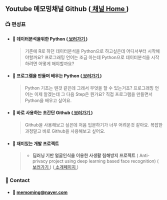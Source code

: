 ﻿## Youtube 메모밍채널 Github  **([ 채널 Home ](https://www.youtube.com/channel/UCd2xYYwI7aVUCxtBHsVmnTw))**


### :tv: 편성표
* #### :pushpin: 데이터분석을위한 Python ([ 보러가기 ](https://www.youtube.com/playlist?list=PL-QFFQeuiKKsvRLFeOgu594EmqdM-9ZBI))
  > 기존에 R로 하던 데이터분석을 Python으로 하고싶은데 어디서부터 시작해야할까요?
  > 프로그래밍 언어는 조금 아는데 Python으로 데이터분석을 시작하려면 어떻게 해야할까요?
 
- #### :pushpin: 프로그램을 만들며 배우는 Python ([ 보러가기 ](https://www.youtube.com/playlist?list=PL-QFFQeuiKKsmRly4a4jdO2AYhmg8DvTy))
  > Python 기초는 뗀것 같은데 그래서 무엇을 할 수 있는거죠?
  > 프로그래밍 언어는 이제 알겠는데 그 다음 Step은 뭔가요?
  > 직접 프로그램을 만들면서 Python을 배우고 싶어요.

- #### :pushpin: 바로 사용하는 초간단 Github ([ 보러가기 ](https://www.youtube.com/watch?v=tC8Xj_Bf8Fw))
  > Github을 사용해보고 싶은데 처음 입문하기가 너무 어려운것 같아요.
  > 복잡한 과정말고 바로 Github을 사용해보고 싶어요. 

- #### :pushpin: 재미있는 개발 프로젝트
  > - **딥러닝 기반 얼굴인식을 이용한 사생활 침해방지 프로젝트** 
  ( Anti-privacy project using deep learning based face recognition) ([ 보러가기 ](https://www.youtube.com/watch?v=jq9kvDYyzLE)) ([ 소개페이지 ]())
    


### :wave: Contact
* #### :e-mail: memoming@naver.com